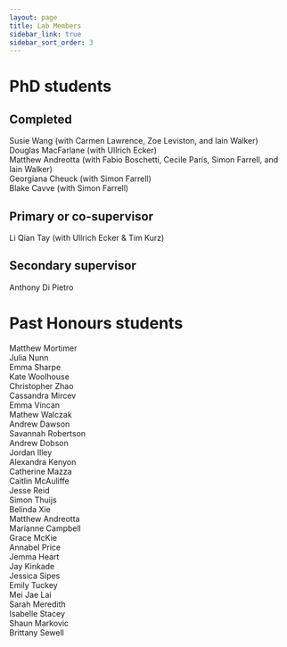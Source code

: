 ```yaml
---
layout: page
title: Lab Members
sidebar_link: true
sidebar_sort_order: 3
---
```


<!-- Global site tag (gtag.js) - Google Analytics -->
<script async src="https://www.googletagmanager.com/gtag/js?id=UA-127807240-1"></script>
<script>
  window.dataLayer = window.dataLayer || [];
  function gtag(){dataLayer.push(arguments);}
  gtag('js', new Date());

  gtag('config', 'UA-127807240-1');
</script>

# PhD students

## Completed
Susie Wang (with Carmen Lawrence, Zoe Leviston, and Iain Walker) <br> 
Douglas MacFarlane (with Ullrich Ecker) <br>
Matthew Andreotta (with Fabio Boschetti, Cecile Paris, Simon Farrell, and Iain Walker) <br>
Georgiana Cheuck (with Simon Farrell) <br>
Blake Cavve (with Simon Farrell)<br>

## Primary or co-supervisor
Li Qian Tay (with Ullrich Ecker & Tim Kurz) <br>

## Secondary supervisor
Anthony Di Pietro <br>

# Past Honours students 

Matthew Mortimer <br>
Julia Nunn <br>
Emma Sharpe <br>
Kate Woolhouse <br>
Christopher Zhao <br>
Cassandra Mircev <br>
Emma Vincan <br>
Mathew Walczak <br>
Andrew Dawson <br>
Savannah Robertson <br>
Andrew Dobson <br>
Jordan Illey <br>
Alexandra Kenyon <br>
Catherine Mazza <br>
Caitlin McAuliffe <br>
Jesse Reid <br>
Simon Thuijs <br>
Belinda Xie <br>
Matthew Andreotta <br>
Marianne Campbell <br>
Grace McKie <br>
Annabel Price <br>
Jemma Heart <br>
Jay Kinkade <br>
Jessica Sipes <br>
Emily Tuckey <br>
Mei Jae Lai <br>
Sarah Meredith <br>
Isabelle Stacey <br>
Shaun Markovic <br>
Brittany Sewell <br>